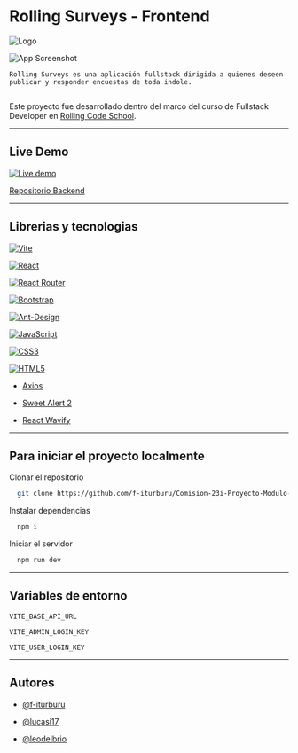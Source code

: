 # Rolling Surveys - Frontend
![Logo](https://i.ibb.co/Sn5stgX/Rolling-Blancofooter.png" )

![App Screenshot](https://i.ibb.co/wzty4b9/rs-screen.png)

```
Rolling Surveys es una aplicación fullstack dirigida a quienes deseen publicar y responder encuestas de toda indole.


```
Este proyecto fue desarrollado dentro del marco del  curso de Fullstack Developer en [Rolling Code School](https://rollingcodeschool.com/).

---

## Live Demo

[![Live demo](https://img.shields.io/badge/Vercel-000000?style=for-the-badge&logo=vercel&logoColor=white)](https://rolling-surveys.vercel.app/)

[Repositorio Backend](https://github.com/f-iturburu/Comision-23i-Proyecto-Modulo-4-Backend)

---
## Librerias y tecnologias

[![Vite](https://img.shields.io/badge/vite-%23646CFF.svg?style=for-the-badge&logo=vite&logoColor=white)](https://vitejs.dev/)

[![React](https://img.shields.io/badge/react-%2320232a.svg?style=for-the-badge&logo=react&logoColor=%2361DAFB)](https://es.reactjs.org/)


[![React Router](https://img.shields.io/badge/React_Router-CA4245?style=for-the-badge&logo=react-router&logoColor=white)](https://reactrouter.com/en/main)

[![Bootstrap](https://img.shields.io/badge/bootstrap-%23563D7C.svg?style=for-the-badge&logo=bootstrap&logoColor=white)](https://react-bootstrap.github.io/components/alerts/)

[![Ant-Design](https://img.shields.io/badge/-AntDesign-%230170FE?style=for-the-badge&logo=ant-design&logoColor=white)](https://ant.design/)

[![JavaScript](https://img.shields.io/badge/javascript-%23323330.svg?style=for-the-badge&logo=javascript&logoColor=%23F7DF1E)](https://developer.mozilla.org/en-US/docs/Web/JavaScript)

[![CSS3](https://img.shields.io/badge/css3-%231572B6.svg?style=for-the-badge&logo=css3&logoColor=white)](https://developer.mozilla.org/en-US/docs/Web/CSS)

[![HTML5](https://img.shields.io/badge/html5-%23E34F26.svg?style=for-the-badge&logo=html5&logoColor=white)](https://developer.mozilla.org/en-US/docs/Web/HTML)

- [Axios](https://axios-http.com/)

- [Sweet Alert 2](https://sweetalert2.github.io/)

- [React Wavify](https://github.com/woofers/react-wavify)


---

## Para iniciar el proyecto localmente

Clonar el repositorio

```bash
  git clone https://github.com/f-iturburu/Comision-23i-Proyecto-Modulo-4-Frontend
```


Instalar dependencias

```bash
  npm i
```

Iniciar el servidor

```bash
  npm run dev
```

---

## Variables de entorno

`VITE_BASE_API_URL`

`VITE_ADMIN_LOGIN_KEY`

`VITE_USER_LOGIN_KEY`

---

## Autores

- [@f-iturburu](https://github.com/f-iturburu)

- [@lucasi17](https://github.com/Lucasi17)

- [@leodelbrio](https://github.com/leodelbrio)

